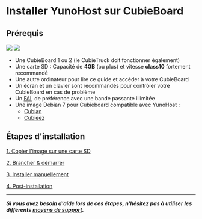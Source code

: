 # Installer YunoHost sur CubieBoard

## Prérequis

<img src="https://yunohost.org/images/cubieboard2.png">
<img src="https://yunohost.org/images/sdcard.jpg">

* Une CubieBoard 1 ou 2 (le CubieTruck doit fonctionner également)
* Une carte SD : Capacité de **4GB** (ou plus) et vitesse **class10** fortement recommandé
* Une autre ordinateur pour lire ce guide et accéder à votre CubieBoard 
* Un écran et un clavier sont recommandés pour contrôler votre CubieBoard en cas de problème
* Un [FAI](/isp_fr), de préférence avec une bande passante illimitée
* Une image Debian 7 pour Cubieboard compatible avec YunoHost :
    * [Cubian](http://cubian.org/)
    * [Cubieez](http://www.cubieforums.com/index.php?topic=442.0)

## Étapes d'installation

<a class="btn btn-lg btn-default" href="/copy_image_fr">1. Copier l'image sur une carte SD</a>

<a class="btn btn-lg btn-default" href="/plug_and_boot_fr">2. Brancher & démarrer</a>

<a class="btn btn-lg btn-default" href="/install_manually_fr">3. Installer manuellement</a>

<a class="btn btn-lg btn-default" href="/postinstall_fr">4. Post-installation</a>

---

***Si vous avez besoin d'aide lors de ces étapes, n'hésitez pas à utiliser les différents [moyens de support](/support_fr).***
